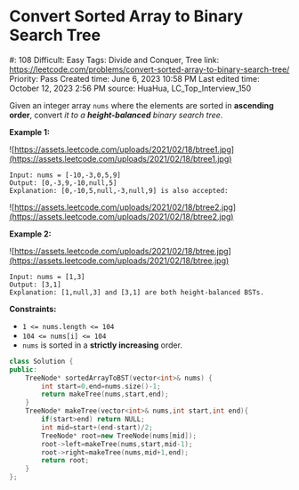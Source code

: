 # Convert Sorted Array to Binary Search Tree

#: 108
Difficult: Easy
Tags: Divide and Conquer, Tree
link: https://leetcode.com/problems/convert-sorted-array-to-binary-search-tree/
Priority: Pass
Created time: June 6, 2023 10:58 PM
Last edited time: October 12, 2023 2:56 PM
source: HuaHua, LC_Top_Interview_150

Given an integer array `nums` where the elements are sorted in **ascending order**, convert *it to a **height-balanced*** *binary search tree*.

**Example 1:**

![https://assets.leetcode.com/uploads/2021/02/18/btree1.jpg](https://assets.leetcode.com/uploads/2021/02/18/btree1.jpg)

```
Input: nums = [-10,-3,0,5,9]
Output: [0,-3,9,-10,null,5]
Explanation: [0,-10,5,null,-3,null,9] is also accepted:

```

![https://assets.leetcode.com/uploads/2021/02/18/btree2.jpg](https://assets.leetcode.com/uploads/2021/02/18/btree2.jpg)

**Example 2:**

![https://assets.leetcode.com/uploads/2021/02/18/btree.jpg](https://assets.leetcode.com/uploads/2021/02/18/btree.jpg)

```
Input: nums = [1,3]
Output: [3,1]
Explanation: [1,null,3] and [3,1] are both height-balanced BSTs.

```

**Constraints:**

- `1 <= nums.length <= 104`
- `104 <= nums[i] <= 104`
- `nums` is sorted in a **strictly increasing** order.

```cpp
class Solution {
public:
    TreeNode* sortedArrayToBST(vector<int>& nums) {
        int start=0,end=nums.size()-1;
        return makeTree(nums,start,end);
    }
    TreeNode* makeTree(vector<int>& nums,int start,int end){
        if(start>end) return NULL;
        int mid=start+(end-start)/2;
        TreeNode* root=new TreeNode(nums[mid]);
        root->left=makeTree(nums,start,mid-1);
        root->right=makeTree(nums,mid+1,end);
        return root;
    }
};
```